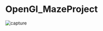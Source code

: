 # OpenGl_MazeProject
![capture](https://user-images.githubusercontent.com/28839121/32185071-dac4ef78-bda6-11e7-9ef2-5ac26ca6f195.JPG)
